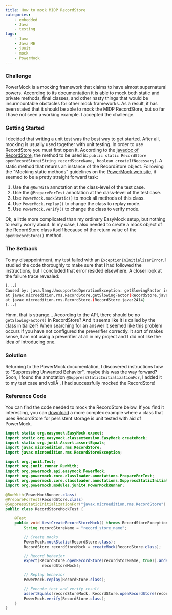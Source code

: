 ```yaml
---
title: How to mock MIDP RecordStore
categories:
    - embedded
    - Java
    - testing
tags:
    - Java
    - Java ME
    - jUnit
    - mock
    - PowerMock
---
```



### Challenge

PowerMock is a mocking framework that claims to have almost supernatural powers. According to its documentation it is able to mock both static and private methods, final classes, and other nasty things that would be insurmountable obstacles for other mock frameworks. As a result, it has been stated that it should be able to mock the MIDP RecordStore, but so far I have not seen a working example. I accepted the challenge.

### Getting Started

I decided that writing a unit test was the best way to get started. After all, mocking is usually used together with unit testing. In order to use RecordStore you must first open it. According to the [javadoc of RecordStore](http://java.sun.com/javame/reference/apis/jsr118/javax/microedition/rms/RecordStore.html), the method to be used is: `public static RecordStore openRecordStore(String recordStoreName, boolean createIfNecessary)`. A static method that returns an instance of the RecordStore object. Following the "Mocking static methods" guidelines on the [PowerMock web site](http://code.google.com/p/powermock/), it seemed to be a pretty straight forward task:

1.  Use the `@RunWith` annotation at the class-level of the test case.
2.  Use the `@PrepareForTest` annotation at the class-level of the test case.
3.  Use `PowerMock.mockStatic()` to mock all methods of this class.
4.  Use `PowerMock.replay()` to change the class to replay mode.
5.  Use `PowerMock.verify()` to change the class to verify mode.

Ok, a little more complicated than my ordinary EasyMock setup, but nothing to really worry about. In my case, I also needed to create a mock object of the RecordStore class itself because of the return value of the `openRecordStore()` method.

### The Setback

To my disappointment, my test failed with an `ExceptionInInitializerError`. I studied the code thoroughly to make sure that I had followed the instructions, but I concluded that error resided elsewhere. A closer look at the failure trace revealed: 

```bash
[...]
Caused by: java.lang.UnsupportedOperationException: getSlowingFactor is native
at javax.microedition.rms.RecordStore.getSlowingFactor(RecordStore.java)
at javax.microedition.rms.RecordStore.(RecordStore.java:2414)
[...]
```

Hmm, that is strange... According to the API, there should be no `getSlowingFactor()` in RecordStore? And it seems like it is called by the class initializer? When searching for an answer it seemed like this problem occurs if you have not configured the preverifier correctly. It sort of makes sense, I am not using a preverifier at all in my project and I did not like the idea of introducing one.

### Solution

Returning to the PowerMock documentation, I discovered instructions how to "Suppressing Unwanted Behavior", maybe this was the way forward? Soon, I found the annotation `@SuppressStaticInitializationFor`, I added it to my test case and voilÃ , I had successfully mocked the RecordStore!

### Reference Code

You can find the code needed to mock the RecordStore below. If you find it interesting, you can [download](/assets/bin/midp-recordstore-example.zip) a more complex example where a class that uses RecordStore for persistent storage is unit tested with aid of PowerMock.


```java
import static org.easymock.EasyMock.expect;
import static org.easymock.classextension.EasyMock.createMock;
import static org.junit.Assert.assertEquals;
import javax.microedition.rms.RecordStore;
import javax.microedition.rms.RecordStoreException;

import org.junit.Test;
import org.junit.runner.RunWith;
import org.powermock.api.easymock.PowerMock;
import org.powermock.core.classloader.annotations.PrepareForTest;
import org.powermock.core.classloader.annotations.SuppressStaticInitializationFor;
import org.powermock.modules.junit4.PowerMockRunner;

@RunWith(PowerMockRunner.class)
@PrepareForTest(RecordStore.class)
@SuppressStaticInitializationFor("javax.microedition.rms.RecordStore")
public class RecordStoreMockTest {

	@Test
	public void testCreateRecordStoreMock() throws RecordStoreException {
		String recordStoreName = "record_store_name";

		// Create mocks
		PowerMock.mockStatic(RecordStore.class);
		RecordStore recordStoreMock = createMock(RecordStore.class);

		// Record behavior
		expect(RecordStore.openRecordStore(recordStoreName, true)).andReturn(
				recordStoreMock);

		// Replay behavior
		PowerMock.replay(RecordStore.class);

		// Execute test and verify result
		assertEquals(recordStoreMock, RecordStore.openRecordStore(recordStoreName, true));
		PowerMock.verify(RecordStore.class);
	}
}
```